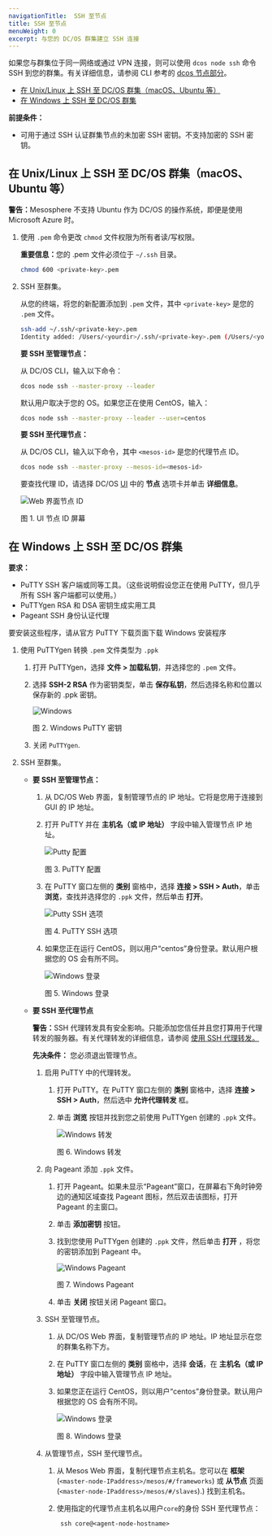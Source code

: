 ```yaml
---
navigationTitle:  SSH 至节点
title: SSH 至节点
menuWeight: 0
excerpt: 与您的 DC/OS 群集建立 SSH 连接 
---
```



如果您与群集位于同一网络或通过 VPN 连接，则可以使用 `dcos node ssh` 命令 SSH 到您的群集。有关详细信息，请参阅 CLI 参考的 [dcos 节点部分][1]。

* [在 Unix/Linux 上 SSH 至 DC/OS 群集（macOS、Ubuntu 等）][2]
* [在 Windows 上 SSH 至 DC/OS 群集][3]

**前提条件：**

* 可用于通过 SSH 认证群集节点的未加密 SSH 密钥。不支持加密的 SSH 密钥。

## <a name="unix"></a>在 Unix/Linux 上 SSH 至 DC/OS 群集（macOS、Ubuntu 等）

<p class="message--warning"><strong>警告：</strong>Mesosphere 不支持 Ubuntu 作为 DC/OS 的操作系统，即便是使用 Microsoft Azure 时。</p>

1. 使用 `.pem` 命令更改 `chmod` 文件权限为所有者读/写权限。

    <p class="message--important"><strong>重要信息：</strong>您的 .pem 文件必须位于 <code>~/.ssh</code> 目录。</p>

    ```bash
    chmod 600 <private-key>.pem
    ```

2. SSH 至群集。

    从您的终端，将您的新配置添加到 `.pem` 文件，其中 `<private-key>` 是您的 `.pem` 文件。

    ```bash
    ssh-add ~/.ssh/<private-key>.pem
    Identity added: /Users/<yourdir>/.ssh/<private-key>.pem (/Users/<yourdir>/.ssh/<private-key>.pem)
    ```

    **要 SSH 至管理节点：**

    从 DC/OS CLI，输入以下命令：

    ```bash
    dcos node ssh --master-proxy --leader
    ```

    默认用户取决于您的 OS。如果您正在使用 CentOS，输入：

    ```bash
    dcos node ssh --master-proxy --leader --user=centos
    ```

    **要 SSH 至代理节点：**

    从 DC/OS CLI，输入以下命令，其中 `<mesos-id>` 是您的代理节点 ID。

    ```bash
    dcos node ssh --master-proxy --mesos-id=<mesos-id>
    ```

    要查找代理 ID，请选择 DC/OS [UI](/mesosphere/dcos/cn/1.13/gui/) 中的 **节点** 选项卡并单击 **详细信息**。

    ![Web 界面节点 ID](/mesosphere/dcos/cn/1.13/img/GUI-Nodes-Selected_Node_Detail_View-1_12.png)

    图 1. UI 节点 ID 屏幕


## <a name="windows"></a> 在 Windows 上 SSH 至 DC/OS 群集

**要求：**

* PuTTY SSH 客户端或同等工具。（这些说明假设您正在使用 PuTTY，但几乎所有 SSH 客户端都可以使用。）
* PuTTYgen RSA 和 DSA 密钥生成实用工具
* Pageant SSH 身份认证代理

要安装这些程序，请从官方 PuTTY 下载页面下载 Windows 安装程序<a href="http://www.chiark.greenend.org.uk/~sgtatham/putty/download.html" target="_blank"></a>

1. 使用 PuTTYgen 转换 `.pem` 文件类型为 `.ppk`

    1. 打开 PuTTYgen，选择 **文件 > 加载私钥**，并选择您的 `.pem` 文件。

    2. 选择 **SSH-2 RSA** 作为密钥类型，单击 **保存私钥**，然后选择名称和位置以保存新的 .ppk 密钥。

        ![Windows](/mesosphere/dcos/cn/1.13/img/windowsputtykey.png)

        图 2. Windows PuTTY 密钥

    3. 关闭 `PuTTYgen`.

2. SSH 至群集。

    * **要 SSH 至管理节点：**

        1. 从 DC/OS Web 界面，复制管理节点的 IP 地址。它将是您用于连接到 GUI 的 IP 地址。

        2. 打开 PuTTY 并在 **主机名（或 IP 地址）** 字段中输入管理节点 IP 地址。

            ![Putty 配置](/mesosphere/dcos/cn/1.13/img/windowsputtybasic.png)

            图 3. PuTTY 配置

        3. 在 PuTTY 窗口左侧的 **类别** 窗格中，选择 **连接 > SSH > Auth**，单击 **浏览**，查找并选择您的 `.ppk` 文件，然后单击 **打开**。

            ![Putty SSH 选项](/mesosphere/dcos/cn/1.13/img/windowsputtysshopt.png)

            图 4. PuTTY SSH 选项

        4. 如果您正在运行 CentOS，则以用户“centos”身份登录。默认用户根据您的 OS 会有所不同。

            ![Windows 登录](/mesosphere/dcos/cn/1.13/img/windowscore.png)

            图 5. Windows 登录

    * **要 SSH 至代理节点**

        <p class="message--warning"><strong>警告：</strong>SSH 代理转发具有安全影响。只能添加您信任并且您打算用于代理转发的服务器。有关代理转发的详细信息，请参阅 <a href="https://developer.github.com/guides/using-ssh-agent-forwarding/" target="_blank">使用 SSH 代理转发。</a></p>

        **先决条件：** 您必须退出管理节点。

        1. 启用 PuTTY 中的代理转发。

            1. 打开 PuTTY。在 PuTTY 窗口左侧的 **类别** 窗格中，选择 **连接 > SSH > Auth**，然后选中 **允许代理转发** 框。

            2. 单击 **浏览** 按钮并找到您之前使用 PuTTYgen 创建的 `.ppk` 文件。

                ![Windows 转发](/mesosphere/dcos/cn/1.13/img/windowsforwarding.png)

                图 6. Windows 转发

        2. 向 Pageant 添加 `.ppk` 文件。

            1. 打开 Pageant。如果未显示“Pageant”窗口，在屏幕右下角时钟旁边的通知区域查找 Pageant 图标，然后双击该图标，打开 Pageant 的主窗口。

            2. 单击 **添加密钥** 按钮。

            3. 找到您使用 PuTTYgen 创建的 `.ppk` 文件，然后单击 **打开** ，将您的密钥添加到 Pageant 中。

                ![Windows Pageant](/mesosphere/dcos/cn/1.13/img/windowspageant.png)

                图 7. Windows Pageant

            4. 单击 **关闭** 按钮关闭 Pageant 窗口。

        3. SSH 至管理节点。

            1. 从 DC/OS Web 界面，复制管理节点的 IP 地址。IP 地址显示在您的群集名称下方。

            2. 在 PuTTY 窗口左侧的 **类别** 窗格中，选择 **会话**，在 **主机名（或 IP 地址）** 字段中输入管理节点 IP 地址。

            4. 如果您正在运行 CentOS，则以用户“centos”身份登录。默认用户根据您的 OS 会有所不同。

                ![Windows 登录](/mesosphere/dcos/cn/1.13/img/windowscore.png)

                图 8. Windows 登录

        4. 从管理节点，SSH 至代理节点。

            1. 从 Mesos Web 界面，复制代理节点主机名。您可以在 **框架** (`<master-node-IPaddress>/mesos/#/frameworks`) 或 **从节点** 页面 (`<master-node-IPaddress>/mesos/#/slaves`).) 找到主机名。

            2. 使用指定的代理节点主机名以用户`core`的身份 SSH 至代理节点：

                    ssh core@<agent-node-hostname>

 [1]: /mesosphere/dcos/1.13/cli/command-reference/
 [2]: #unix
 [3]: #windows
